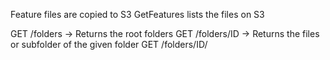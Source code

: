 

Feature files are copied to S3
GetFeatures lists the files on S3

GET /folders
-> Returns the root folders
GET /folders/ID
-> Returns the files or subfolder of the given folder
GET /folders/ID/